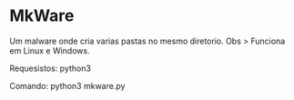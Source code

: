 # MkWare
Um malware onde cria varias pastas no mesmo diretorio.
Obs > Funciona em Linux e Windows.

Requesistos: python3 

Comando: python3 mkware.py
